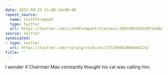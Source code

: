 ```yaml
---
date: 2013-08-29 21:08:34+00:00
repost_source:
  name: sixthformpoet
  type: twitter
  url: https://twitter.com/sixthformpoet/statuses/369749524454973440/
source: twitter
syndicated:
- type: twitter
  url: https://twitter.com/roytang/statuses/373190463806644224/
title: ''
---
```


I wonder if Chairman Mao constantly thought his cat was calling him.